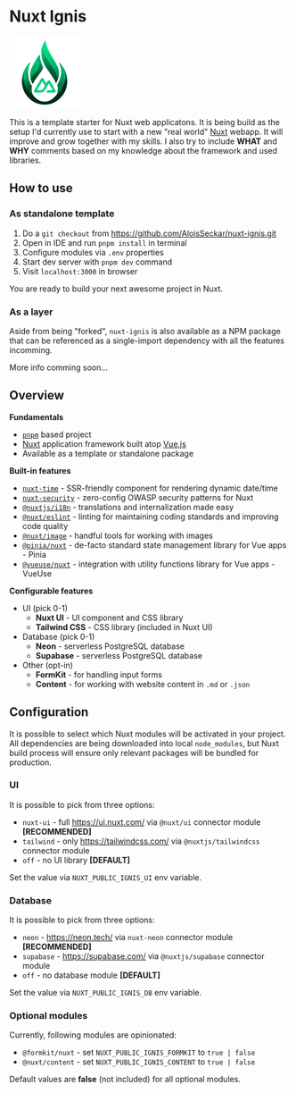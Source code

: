 # Nuxt Ignis

![Nuxt Ignis](https://github.com/AloisSeckar/nuxt-ignis/blob/main/public/nuxt-ignis.png)

This is a template starter for Nuxt web applicatons. It is being build as the setup I'd currently use to start with a new "real world" [Nuxt](https://nuxt.com/) webapp. It will improve and grow together with my skills. I also try to include **WHAT** and **WHY** comments based on my knowledge about the framework and used libraries.

## How to use

### As standalone template
1. Do a `git checkout` from https://github.com/AloisSeckar/nuxt-ignis.git
2. Open in IDE and run `pnpm install` in terminal
3. Configure modules via `.env` properties
4. Start dev server with `pnpm dev` command
5. Visit `localhost:3000` in browser

You are ready to build your next awesome project in Nuxt.

### As a layer
Aside from being "forked", `nuxt-ignis` is also available as a NPM package that can be referenced as a single-import dependency with all the features incomming.

More info comming soon...

## Overview

**Fundamentals**
- [`pnpm`](https://pnpm.io/) based project
- [Nuxt](https://nuxt.com/) application framework built atop [Vue.js](https://vuejs.org/)
- Available as a template or standalone package

**Built-in features**
- [`nuxt-time`](https://nuxt.com/modules/time) - SSR-friendly component for rendering dynamic date/time
- [`nuxt-security`](https://nuxt-security.vercel.app/) - zero-config OWASP security patterns for Nuxt
- [`@nuxtjs/i18n`](https://i18n.nuxtjs.org/) - translations and internalization made easy
- [`@nuxt/eslint`](https://nuxt.com/modules/eslint) - linting for maintaining coding standards and improving code quality 
- [`@nuxt/image`](https://image.nuxt.com/) - handful tools for working with images
- [`@pinia/nuxt`](https://pinia.vuejs.org/ssr/nuxt.html) - de-facto standard state management library for Vue apps - Pinia
- [`@vueuse/nuxt`](https://vueuse.org/nuxt/README.html) - integration with utility functions library for Vue apps - VueUse

**Configurable features**
- UI (pick 0-1)
  - **Nuxt UI** - UI component and CSS library
  - **Tailwind CSS** - CSS library (included in Nuxt UI)
- Database (pick 0-1)
  - **Neon** - serverless PostgreSQL database 
  - **Supabase** - serverless PostgreSQL database 
- Other (opt-in)
  - **FormKit** - for handling input forms
  - **Content** - for working with website content in `.md` or `.json`

## Configuration
It is possible to select which Nuxt modules will be activated in your project. All dependencies are being downloaded into local `node_modules`, but Nuxt build process will ensure only relevant packages will be bundled for production.

### UI
It is possible to pick from three options:
- `nuxt-ui` - full https://ui.nuxt.com/ via `@nuxt/ui` connector module **[RECOMMENDED]**
- `tailwind` - only https://tailwindcss.com/ via `@nuxtjs/tailwindcss` connector module
- `off` - no UI library **[DEFAULT]**

Set the value via `NUXT_PUBLIC_IGNIS_UI` env variable.

### Database
It is possible to pick from three options:
- `neon` - https://neon.tech/ via `nuxt-neon` connector module **[RECOMMENDED]**
- `supabase` - https://supabase.com/ via `@nuxtjs/supabase` connector module
- `off` - no database module **[DEFAULT]**

Set the value via `NUXT_PUBLIC_IGNIS_DB` env variable.

### Optional modules
Currently, following modules are opinionated:
- `@formkit/nuxt` - set `NUXT_PUBLIC_IGNIS_FORMKIT` to `true | false`
- `@nuxt/content` - set `NUXT_PUBLIC_IGNIS_CONTENT` to `true | false`

Default values are **false** (not included) for all optional modules.
